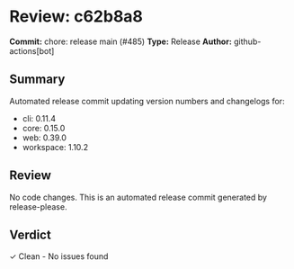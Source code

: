 # Review: c62b8a8

**Commit:** chore: release main (#485)
**Type:** Release
**Author:** github-actions[bot]

## Summary

Automated release commit updating version numbers and changelogs for:
- cli: 0.11.4
- core: 0.15.0
- web: 0.39.0
- workspace: 1.10.2

## Review

No code changes. This is an automated release commit generated by release-please.

## Verdict

✓ Clean - No issues found
